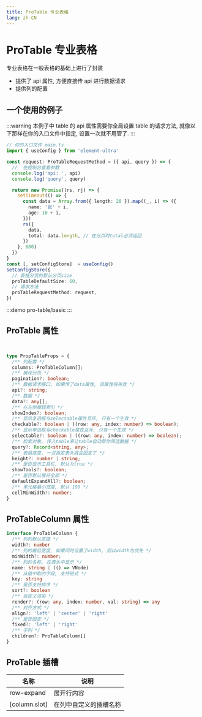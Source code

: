 ```yaml
---
title: ProTable 专业表格
lang: zh-CN
---
```


# ProTable 专业表格

专业表格在一般表格的基础上进行了封装

- 提供了 api 属性, 方便直接传 api 进行数据请求
- 提供列的配置

## 一个使用的例子

:::warning
本例子中 table 的 api 属性需要你全局设置 table 的请求方法, 就像以下那样在你的入口文件中指定,
设置一次就不用管了.
:::

```ts
// 你的入口文件 main.ts
import { useConfig } from 'element-ultra'

const request: ProTableRequestMethod = ({ api, query }) => {
  //  在控制台查看参数
  console.log('api: ', api)
  console.log('query', query)

  return new Promise((rs, rj) => {
    setTimeout(() => {
      const data = Array.from({ length: 20 }).map((_, i) => ({
        name: '张' + i,
        age: 10 + i,
      }))
      rs({
        data,
        total: data.length, // 在分页时total必须返回
      })
    }, 600)
  })
}
const [, setConfigStore]  = useConfig()
setConfigStore({
  // 表格分页的默认分页size
  proTableDefaultSize: 60,
  // 请求方法
  proTableRequestMethod: request,
})
```

:::demo
pro-table/basic
:::

## ProTable 属性

```ts


type PropTableProps = {
  /** 列配置 */
  columns: ProTableColumn[];
  /** 展现分页 */
  pagination?: boolean;
  /** 数据请求接口, 如果传了data属性, 该属性将失效 */
  api?: string;
  /** 数据 */
  data?: any[];
  /** 在左侧展现索引 */
  showIndex?: boolean;
  /** 显示复选框与selectable属性互斥, 只有一个生效 */
  checkable?: boolean | ((row: any, index: number) => boolean);
  /** 显示单选框与checkable属性互斥, 只有一个生效 */
  selectable?: boolean | ((row: any, index: number) => boolean);
  /** 检索对象, 传入table来让table自动帮你筛选数据 */
  query?: Record<string, any>;
  /** 表格高度, 一旦指定表头就会固定了 */
  height?: number | string;
  /** 是否显示工具栏, 默认为true */
  showTools?: boolean;
  /** 是否默认展开全部 */
  defaultExpandAll?: boolean;
  /** 单元格最小宽度, 默认 100 */
  cellMinWidth?: number;
}
```

## ProTableColumn 属性

```ts
interface ProTableColumn {
  /** 列的默认宽度 */
  width?: number
  /** 列的最低宽度, 如果同时设置了width, 则以width为优先 */
  minWidth?: number;
  /** 列的名称, 在表头中显示 */
  name: string | (() => VNode)
  /** 从值中取的字段, 支持链式 */
  key: string
  /** 是否支持排序 */
  sort?: boolean
  /** 自定义渲染 */
  render?: (row: any, index: number, val: string) => any
  /** 对齐方式 */
  align?: 'left' | 'center' | 'right'
  /** 是否固定 */
  fixed?: 'left' | 'right'
  /** 子列 */
  children?: ProTableColumn[]
}
```


## ProTable 插槽

| 名称      | 说明                         |
| ------- | -------------------------- |
| row-expand | 展开行内容 |
| [column.slot] | 在列中自定义的插槽名称 |

